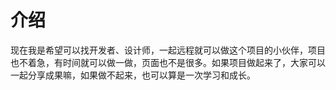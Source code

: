 # 介绍

现在我是希望可以找开发者、设计师，一起远程就可以做这个项目的小伙伴，项目也不着急，有时间就可以做一做，页面也不是很多。如果项目做起来了，大家可以一起分享成果嘛，如果做不起来，也可以算是一次学习和成长。
